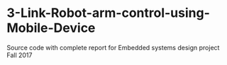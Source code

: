 # 3-Link-Robot-arm-control-using-Mobile-Device
Source code with complete report for Embedded systems design project Fall 2017

